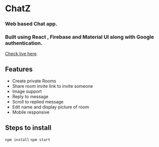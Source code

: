 # ChatZ
### Web based Chat app.
### Built using React , Firebase and Material UI along with Google authentication.
[Check live here](https://mychatz.netlify.app/).

## Features
- Create private Rooms
- Share room invite link to invite someone
- Image support
- Reply to message
- Scroll to replied message
- Edit name and display picture of room
- Mobile responsive

## Steps to install
`npm install`
`npm start`

